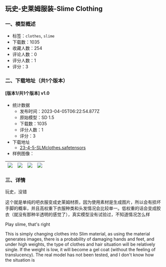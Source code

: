 ## 玩史-史莱姆服装-Slime Clothing
### 一、模型概述

- 标签：`clothes`, `slime`
- 下载数：1035
- 收藏人数：254
- 评论人数：0
- 评分人数：1
- 评分：3

### 二、下载地址（共1个版本）

#### [版本1/共1个版本] v1.0

- 统计数据
  - 发布时间：2023-04-05T06:22:54.877Z
  - 原始模型：SD 1.5
  - 下载数：1035
  - 评分人数：1
  - 评分：3
- 下载地址
  - [23-4-5-SLMclothes.safetensors](https://civitai.com/api/download/models/36751)
- 样例图像：

| <img src="https://image.civitai.com/xG1nkqKTMzGDvpLrqFT7WA/a85f0ca5-2087-4bf6-b60d-23fb1e13c700/width=450/428997.jpeg" /> | <img src="https://image.civitai.com/xG1nkqKTMzGDvpLrqFT7WA/0f802e9a-2ce0-4c39-3d33-24a54b704b00/width=450/428998.jpeg" /> | <img src="https://image.civitai.com/xG1nkqKTMzGDvpLrqFT7WA/c3fa72d5-c361-423f-7a27-b67374301800/width=450/428999.jpeg" /> | <img src="https://image.civitai.com/xG1nkqKTMzGDvpLrqFT7WA/ae626c09-ad12-4518-bd7b-6490e61a3300/width=450/429000.jpeg" /> |
| ---- | ---- | ---- | ---- |


### 三、详情
<p>玩史，没错</p><p>这个就是单纯的吧衣服变成史莱姆材质，因为使用素材是生成图片，所以会有损坏手脚的概率，并且高权重下衣服种类和头发情况会比较单一。低权重的话会变成胶衣（就没有那种半透明的感觉了），真实模型没有试验过，不知道情况怎么样</p><p>Play slime, that's right</p><p>This is simply changing clothes into Slim material, as using the material generates images, there is a probability of damaging hands and feet, and under high weights, the type of clothes and hair situation will be relatively single. If the weight is low, it will become a gel coat (without the feeling of translucency). The real model has not been tested, and I don't know how the situation is</p>